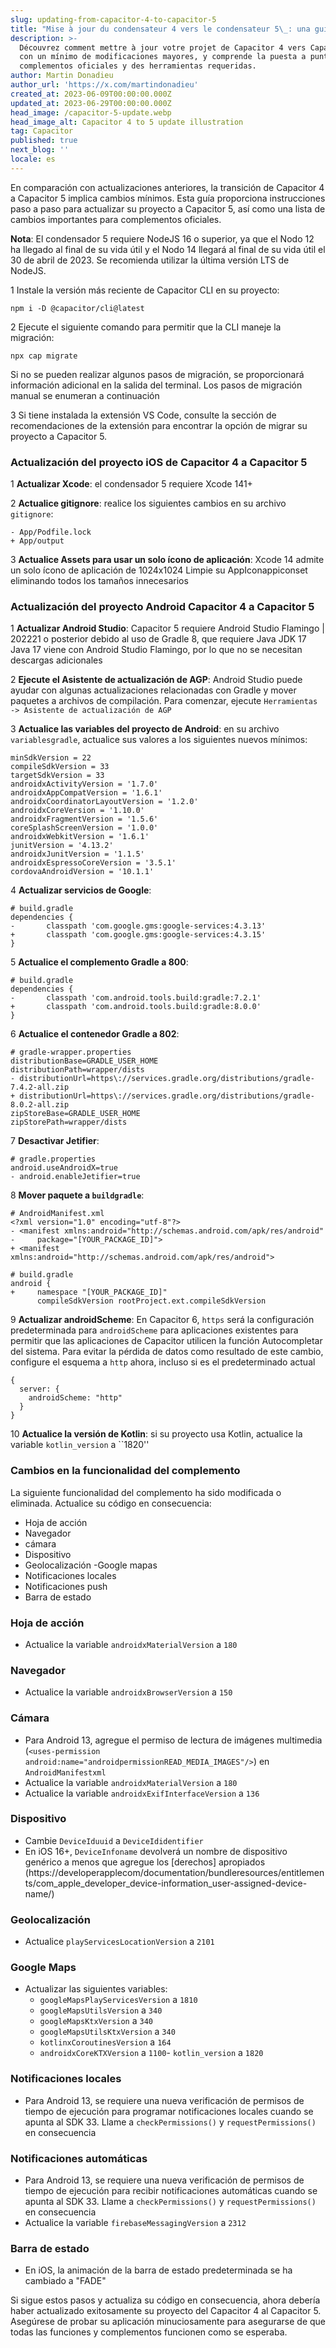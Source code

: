 ```yaml
---
slug: updating-from-capacitor-4-to-capacitor-5
title: "Mise à jour du condensateur 4 vers le condensateur 5\_: una guía etapa por etapa"
description: >-
  Découvrez comment mettre à jour votre projet de Capacitor 4 vers Capacitor 5
  con un mínimo de modificaciones mayores, y comprende la puesta a punto de los
  complementos oficiales y des herramientas requeridas.
author: Martin Donadieu
author_url: 'https://x.com/martindonadieu'
created_at: 2023-06-09T00:00:00.000Z
updated_at: 2023-06-29T00:00:00.000Z
head_image: /capacitor-5-update.webp
head_image_alt: Capacitor 4 to 5 update illustration
tag: Capacitor
published: true
next_blog: ''
locale: es
---
```


En comparación con actualizaciones anteriores, la transición de Capacitor 4 a Capacitor 5 implica cambios mínimos. Esta guía proporciona instrucciones paso a paso para actualizar su proyecto a Capacitor 5, así como una lista de cambios importantes para complementos oficiales.

**Nota**: El condensador 5 requiere NodeJS 16 o superior, ya que el Nodo 12 ha llegado al final de su vida útil y el Nodo 14 llegará al final de su vida útil el 30 de abril de 2023. Se recomienda utilizar la última versión LTS de NodeJS.

1 Instale la versión más reciente de Capacitor CLI en su proyecto:

   ```
   npm i -D @capacitor/cli@latest
   ```

2 Ejecute el siguiente comando para permitir que la CLI maneje la migración:

   ```
   npx cap migrate
   ```

   Si no se pueden realizar algunos pasos de migración, se proporcionará información adicional en la salida del terminal. Los pasos de migración manual se enumeran a continuación

3 Si tiene instalada la extensión VS Code, consulte la sección de recomendaciones de la extensión para encontrar la opción de migrar su proyecto a Capacitor 5.

### Actualización del proyecto iOS de Capacitor 4 a Capacitor 5

1 **Actualizar Xcode**: el condensador 5 requiere Xcode 141+

2 **Actualice gitignore**: realice los siguientes cambios en su archivo `gitignore`:

   ```
   - App/Podfile.lock
   + App/output
   ```

3 **Actualice Assets para usar un solo ícono de aplicación**: Xcode 14 admite un solo ícono de aplicación de 1024x1024 Limpie su AppIconappiconset eliminando todos los tamaños innecesarios

### Actualización del proyecto Android Capacitor 4 a Capacitor 5

1 **Actualizar Android Studio**: Capacitor 5 requiere Android Studio Flamingo | 202221 o posterior debido al uso de Gradle 8, que requiere Java JDK 17 Java 17 viene con Android Studio Flamingo, por lo que no se necesitan descargas adicionales

2 **Ejecute el Asistente de actualización de AGP**: Android Studio puede ayudar con algunas actualizaciones relacionadas con Gradle y mover paquetes a archivos de compilación. Para comenzar, ejecute `Herramientas -> Asistente de actualización de AGP`

3 **Actualice las variables del proyecto de Android**: en su archivo `variablesgradle`, actualice sus valores a los siguientes nuevos mínimos:

   ```
   minSdkVersion = 22
   compileSdkVersion = 33
   targetSdkVersion = 33
   androidxActivityVersion = '1.7.0'
   androidxAppCompatVersion = '1.6.1'
   androidxCoordinatorLayoutVersion = '1.2.0'
   androidxCoreVersion = '1.10.0'
   androidxFragmentVersion = '1.5.6'
   coreSplashScreenVersion = '1.0.0'
   androidxWebkitVersion = '1.6.1'
   junitVersion = '4.13.2'
   androidxJunitVersion = '1.1.5'
   androidxEspressoCoreVersion = '3.5.1'
   cordovaAndroidVersion = '10.1.1'
   ```

4 **Actualizar servicios de Google**:

   ```
   # build.gradle
   dependencies {
   -       classpath 'com.google.gms:google-services:4.3.13'
   +       classpath 'com.google.gms:google-services:4.3.15'
   }
   ```

5 **Actualice el complemento Gradle a 800**:

   ```
   # build.gradle
   dependencies {
   -       classpath 'com.android.tools.build:gradle:7.2.1'
   +       classpath 'com.android.tools.build:gradle:8.0.0'
   }
   ```

6 **Actualice el contenedor Gradle a 802**:

   ```
   # gradle-wrapper.properties
   distributionBase=GRADLE_USER_HOME
   distributionPath=wrapper/dists
   - distributionUrl=https\://services.gradle.org/distributions/gradle-7.4.2-all.zip
   + distributionUrl=https\://services.gradle.org/distributions/gradle-8.0.2-all.zip
   zipStoreBase=GRADLE_USER_HOME
   zipStorePath=wrapper/dists
   ```

7 **Desactivar Jetifier**:

   ```
   # gradle.properties
   android.useAndroidX=true
   - android.enableJetifier=true
   ```

8 **Mover paquete a `buildgradle`**:

   ```
   # AndroidManifest.xml
   <?xml version="1.0" encoding="utf-8"?>
   - <manifest xmlns:android="http://schemas.android.com/apk/res/android"
   -     package="[YOUR_PACKAGE_ID]">
   + <manifest xmlns:android="http://schemas.android.com/apk/res/android">
   ```

   ```
   # build.gradle
   android {
   +     namespace "[YOUR_PACKAGE_ID]"
         compileSdkVersion rootProject.ext.compileSdkVersion
   ```

9 **Actualizar androidScheme**: En Capacitor 6, `https` será la configuración predeterminada para `androidScheme` para aplicaciones existentes para permitir que las aplicaciones de Capacitor utilicen la función Autocompletar del sistema. Para evitar la pérdida de datos como resultado de este cambio, configure el esquema a `http` ahora, incluso si es el predeterminado actual

   ```
   {
     server: {
       androidScheme: "http"
     }
   }
   ```

10 **Actualice la versión de Kotlin**: si su proyecto usa Kotlin, actualice la variable `kotlin_version` a ``1820''

### Cambios en la funcionalidad del complemento

La siguiente funcionalidad del complemento ha sido modificada o eliminada. Actualice su código en consecuencia:

- Hoja de acción
- Navegador
- cámara
- Dispositivo
- Geolocalización
-Google mapas
- Notificaciones locales
- Notificaciones push
- Barra de estado

### Hoja de acción

- Actualice la variable `androidxMaterialVersion` a `180`

### Navegador

- Actualice la variable `androidxBrowserVersion` a `150`

### Cámara

- Para Android 13, agregue el permiso de lectura de imágenes multimedia (`<uses-permission android:name="androidpermissionREAD_MEDIA_IMAGES"/>`) en `AndroidManifestxml`
- Actualice la variable `androidxMaterialVersion` a `180`
- Actualice la variable `androidxExifInterfaceVersion` a `136`

### Dispositivo

- Cambie `DeviceIduuid` a `DeviceIdidentifier`
- En iOS 16+, `DeviceInfoname` devolverá un nombre de dispositivo genérico a menos que agregue los [derechos] apropiados (https://developerapplecom/documentation/bundleresources/entitlements/com_apple_developer_device-information_user-assigned-device-name/)

### Geolocalización

- Actualice `playServicesLocationVersion` a `2101`

### Google Maps

- Actualizar las siguientes variables:
  - `googleMapsPlayServicesVersion` a `1810`
  - `googleMapsUtilsVersion` a `340`
  - `googleMapsKtxVersion` a `340`
  - `googleMapsUtilsKtxVersion` a `340`
  - `kotlinxCoroutinesVersion` a `164`
  - `androidxCoreKTXVersion` a `1100`- `kotlin_version` a `1820`

### Notificaciones locales

- Para Android 13, se requiere una nueva verificación de permisos de tiempo de ejecución para programar notificaciones locales cuando se apunta al SDK 33. Llame a `checkPermissions()` y `requestPermissions()` en consecuencia

### Notificaciones automáticas

- Para Android 13, se requiere una nueva verificación de permisos de tiempo de ejecución para recibir notificaciones automáticas cuando se apunta al SDK 33. Llame a `checkPermissions()` y `requestPermissions()` en consecuencia
- Actualice la variable `firebaseMessagingVersion` a `2312`

### Barra de estado

- En iOS, la animación de la barra de estado predeterminada se ha cambiado a "FADE"

Si sigue estos pasos y actualiza su código en consecuencia, ahora debería haber actualizado exitosamente su proyecto del Capacitor 4 al Capacitor 5. Asegúrese de probar su aplicación minuciosamente para asegurarse de que todas las funciones y complementos funcionen como se esperaba.